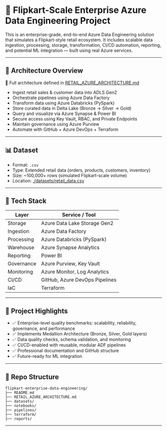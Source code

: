 # 🛒 Flipkart-Scale Enterprise Azure Data Engineering Project

This is an enterprise-grade, end-to-end Azure Data Engineering solution that simulates a Flipkart-style retail ecosystem. It includes scalable data ingestion, processing, storage, transformation, CI/CD automation, reporting, and potential ML integration — built using real Azure services.

---

## 🧩 Architecture Overview

📌 Full architecture defined in [RETAIL_AZURE_ARCHITECTURE.md](./RETAIL_AZURE_ARCHITECTURE.md)

- Ingest retail sales & customer data into ADLS Gen2
- Orchestrate pipelines using Azure Data Factory
- Transform data using Azure Databricks (PySpark)
- Store curated data in Delta Lake (Bronze → Silver → Gold)
- Query and visualize via Azure Synapse & Power BI
- Secure access using Key Vault, RBAC, and Private Endpoints
- Maintain governance using Azure Purview
- Automate with GitHub + Azure DevOps + Terraform

---

## 📊 Dataset

- Format: `.csv`
- Type: Extended retail data (orders, products, customers, inventory)
- Size: ~100,000+ rows (simulated Flipkart-scale volume)
- Location: [./datasets/retail_data.csv](./datasets/retail_data.csv)

---

## 🚀 Tech Stack

| Layer         | Service / Tool                |
|---------------|-------------------------------|
| Storage       | Azure Data Lake Storage Gen2  |
| Ingestion     | Azure Data Factory             |
| Processing    | Azure Databricks (PySpark)     |
| Warehouse     | Azure Synapse Analytics        |
| Reporting     | Power BI                       |
| Governance    | Azure Purview, Key Vault       |
| Monitoring    | Azure Monitor, Log Analytics   |
| CI/CD         | GitHub, Azure DevOps Pipelines |
| IaC           | Terraform                      |

---

## 🎯 Project Highlights

- ✅ Enterprise-level quality benchmarks: scalability, reliability, governance, and performance
- ✅ Implements Medallion Architecture (Bronze, Silver, Gold layers)
- ✅ Data quality checks, schema validation, and monitoring
- ✅ CI/CD-enabled with reusable, modular ADF pipelines
- ✅ Professional documentation and GitHub structure
- ✅ Future-ready for ML integration

---


## 📁 Repo Structure

```
flipkart-enterprise-data-engineering/
├── README.md
├── RETAIL_AZURE_ARCHITECTURE.md
├── datasets/
├── notebooks/
├── pipelines/
├── terraform/
├── reports/
```

---


